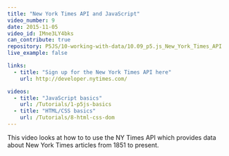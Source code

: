 ```yaml
---
title: "New York Times API and JavaScript"
video_number: 9
date: 2015-11-05
video_id: IMne3LY4bks
can_contribute: true
repository: P5JS/10-working-with-data/10.09_p5.js_New_York_Times_API
live_example: false

links:
  - title: "Sign up for the New York Times API here"
    url: http://developer.nytimes.com/

videos:
  - title: "JavaScript basics"
    url: /Tutorials/1-p5js-basics
  - title: "HTML/CSS basics"
    url: /Tutorials/8-html-css-dom
---
```


This video looks at how to to use the NY Times API which provides data about New York Times articles from 1851 to present.
